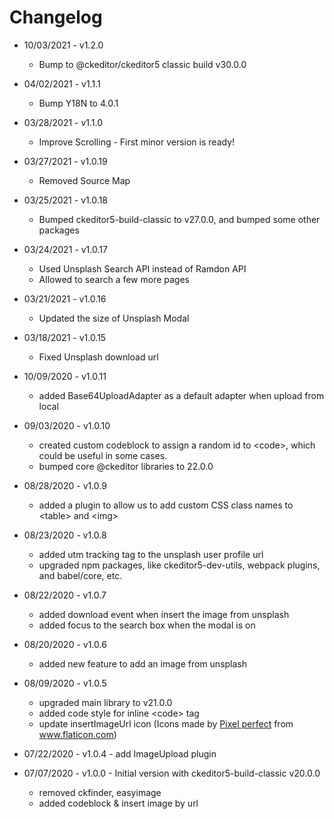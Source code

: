 # Changelog

- 10/03/2021 - v1.2.0

  - Bump to @ckeditor/ckeditor5 classic build v30.0.0

- 04/02/2021 - v1.1.1

  - Bump Y18N to 4.0.1

- 03/28/2021 - v1.1.0

  - Improve Scrolling - First minor version is ready!

- 03/27/2021 - v1.0.19

  - Removed Source Map

- 03/25/2021 - v1.0.18

  - Bumped ckeditor5-build-classic to v27.0.0, and bumped some other packages

- 03/24/2021 - v1.0.17

  - Used Unsplash Search API instead of Ramdon API
  - Allowed to search a few more pages

- 03/21/2021 - v1.0.16

  - Updated the size of Unsplash Modal

- 03/18/2021 - v1.0.15

  - Fixed Unsplash download url

- 10/09/2020 - v1.0.11

  - added Base64UploadAdapter as a default adapter when upload from local

- 09/03/2020 - v1.0.10

  - created custom codeblock to assign a random id to &lt;code&gt;, which could be useful in some cases.
  - bumped core @ckeditor libraries to 22.0.0

- 08/28/2020 - v1.0.9

  - added a plugin to allow us to add custom CSS class names to &lt;table&gt; and &lt;img&gt;

- 08/23/2020 - v1.0.8

  - added utm tracking tag to the unsplash user profile url
  - upgraded npm packages, like ckeditor5-dev-utils, webpack plugins, and babel/core, etc.

- 08/22/2020 - v1.0.7

  - added download event when insert the image from unsplash
  - added focus to the search box when the modal is on

- 08/20/2020 - v1.0.6

  - added new feature to add an image from unsplash

- 08/09/2020 - v1.0.5

  - upgraded main library to v21.0.0
  - added code style for inline &lt;code&gt; tag
  - update insertImageUrl icon (Icons made by <a href="https://www.flaticon.com/authors/pixel-perfect" title="Pixel perfect">Pixel perfect</a> from <a href="https://www.flaticon.com/" title="Flaticon"> www.flaticon.com</a>)

- 07/22/2020 - v1.0.4 - add ImageUpload plugin

- 07/07/2020 - v1.0.0 - Initial version with ckeditor5-build-classic v20.0.0
  - removed ckfinder, easyimage
  - added codeblock & insert image by url
